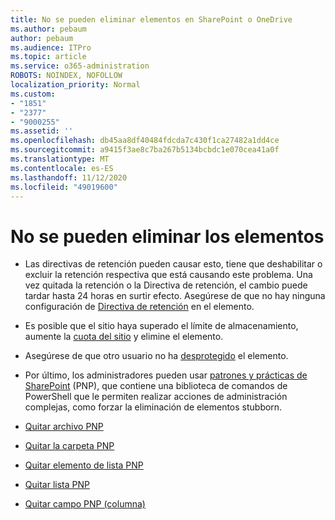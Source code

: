 ```yaml
---
title: No se pueden eliminar elementos en SharePoint o OneDrive
ms.author: pebaum
author: pebaum
ms.audience: ITPro
ms.topic: article
ms.service: o365-administration
ROBOTS: NOINDEX, NOFOLLOW
localization_priority: Normal
ms.custom:
- "1851"
- "2377"
- "9000255"
ms.assetid: ''
ms.openlocfilehash: db45aa8df40484fdcda7c430f1ca27482a1dd4ce
ms.sourcegitcommit: a9415f3ae8c7ba267b5134bcbdc1e070cea41a0f
ms.translationtype: MT
ms.contentlocale: es-ES
ms.lasthandoff: 11/12/2020
ms.locfileid: "49019600"
---
```

# <a name="unable-to-delete-items"></a>No se pueden eliminar los elementos

- Las directivas de retención pueden causar esto, tiene que deshabilitar o excluir la retención respectiva que está causando este problema. Una vez quitada la retención o la Directiva de retención, el cambio puede tardar hasta 24 horas en surtir efecto. Asegúrese de que no hay ninguna configuración de [Directiva de retención](https://docs.microsoft.com/microsoft-365/compliance/retention-policies) en el elemento.

- Es posible que el sitio haya superado el límite de almacenamiento, aumente la [cuota del sitio](https://docs.microsoft.com/powershell/module/sharepoint-online/set-sposite?view=sharepoint-ps) y elimine el elemento.

- Asegúrese de que otro usuario no ha [desprotegido](https://support.office.com/article/check-out-check-in-or-discard-changes-to-files-in-a-library-7e2c12a9-a874-4393-9511-1378a700f6de) el elemento.

- Por último, los administradores pueden usar [patrones y prácticas de SharePoint](https://docs.microsoft.com/powershell/sharepoint/sharepoint-pnp/sharepoint-pnp-cmdlets?view=sharepoint-ps#installation) (PNP), que contiene una biblioteca de comandos de PowerShell que le permiten realizar acciones de administración complejas, como forzar la eliminación de elementos stubborn.
- [Quitar archivo PNP](https://docs.microsoft.com/powershell/module/sharepoint-pnp/remove-pnpfile?view=sharepoint-ps)
- [Quitar la carpeta PNP](https://docs.microsoft.com/powershell/module/sharepoint-pnp/remove-pnpfolder?view=sharepoint-ps)
- [Quitar elemento de lista PNP](https://docs.microsoft.com/powershell/module/sharepoint-pnp/remove-pnplistitem?view=sharepoint-ps)
- [Quitar lista PNP](https://docs.microsoft.com/powershell/module/sharepoint-pnp/remove-pnplist?view=sharepoint-ps)
- [Quitar campo PNP (columna)](https://docs.microsoft.com/powershell/module/sharepoint-pnp/remove-pnpfield?view=sharepoint-ps)